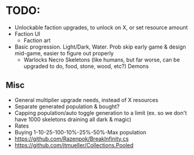 # TODO:

* Unlockable faction upgrades, to unlock on X, or set resource amount
* Faction UI
  * Faction art
* Basic progression. Light/Dark, Water. Prob skip early game & design mid-game, easier to figure out properly
  * Warlocks
    Necro
    Skeletons (like humans, but far worse, can be upgraded to do, food, stone, wood, etc?)
    Demons

## Misc

* General multiplier upgrade needs, instead of X resources
* Separate generated population & bought?
* Capping population/auto toggle generation to a limit (ex. so we don't have 1000 skeletons draining all dark & magic)
* Rates
* Buying 1-10-25-100-10%-25%-50%-Max population
* https://github.com/Razenpok/BreakInfinity.cs
* https://github.com/jtmueller/Collections.Pooled